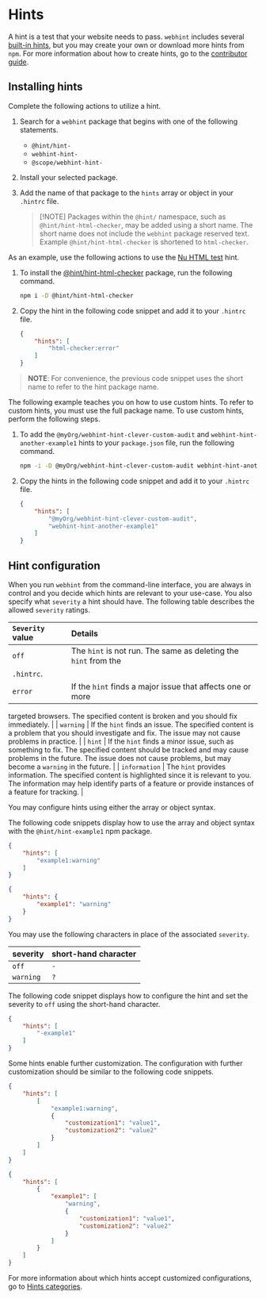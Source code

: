 # Hints

A hint is a test that your website needs to pass.  `webhint` includes several
[built-in hints][HintsIndex], but you may create your own or download more
hints from `npm`.  For more information about how to create hints, go to the
[contributor guide][ContributorGuideHowToHint].

## Installing hints

Complete the following actions to utilize a hint.

1. Search for a `webhint` package that begins with one of the following
   statements.
    * `@hint/hint-`
    * `webhint-hint-`
    * `@scope/webhint-hint-`
1. Install your selected package.
1. Add the name of that package to the `hints` array or object in your
   `.hintrc` file.

   > [!NOTE] Packages within the `@hint/` namespace, such as
   > `@hint/hint-html-checker`, may be added using a short name. The short name
   > does not include the `webhint` package reserved text. Example
   > `@hint/hint-html-checker` is shortened to `html-checker`.

As an example, use the following actions to use the [Nu HTML
test][HintHtmlCheckerReadme] hint.

1. To install the [@hint/hint-html-checker][HintHtmlCheckerReadme] package,
   run the following command.

   ```bash
   npm i -D @hint/hint-html-checker
   ```

1. Copy the hint in the following code snippet and add it to your `.hintrc`
   file.

   ```json
   {
       "hints": [
           "html-checker:error"
       ]
   }
   ```

> **NOTE**:  For convenience, the previous code snippet uses the short name to
> refer to the hint package name.

The following example teaches you on how to use custom hints. To refer to
custom hints, you must use the full package name. To use custom hints,
perform the following steps.

1. To add the `@myOrg/webhint-hint-clever-custom-audit` and
   `webhint-hint-another-example1` hints to your `package.json` file, run the
   following command.

   ```bash
   npm -i -D @myOrg/webhint-hint-clever-custom-audit webhint-hint-another-example1
   ```

1. Copy the hints in the following code snippet and add it to your `.hintrc`
   file.

   ```json
   {
       "hints": [
           "@myOrg/webhint-hint-clever-custom-audit",
           "webhint-hint-another-example1"
       ]
   }
   ```

## Hint configuration

When you run `webhint` from the command-line interface, you are always in
control and you decide which hints are relevant to your use-case.  You also
specify what `severity` a hint should have. The following table describes the
allowed `severity` ratings.

| `Severity` value | Details |
|:--- |:--- |
| `off` | The `hint` is not run. The same as deleting the `hint` from the
`.hintrc`. |
| `error` | If the `hint` finds a major issue that affects one or more
targeted browsers. The specified content is broken and you should fix
immediately. |
| `warning` | If the `hint` finds an issue. The specified content is a problem
that you should investigate and fix.  The issue may not cause problems in
practice. |
| `hint` | If the `hint` finds a minor issue, such as something to fix. The
specified content should be tracked and may cause problems in the future. The
issue does not cause problems, but may become a `warning` in the future. |
| `information` | The `hint` provides information. The specified content is
highlighted since it is relevant to you.  The information may help identify
parts of a feature or provide instances of a feature for tracking. |

You may configure hints using either the array or object syntax.

The following code snippets display how to use the array and object syntax with
the `@hint/hint-example1` npm package.

```json
{
    "hints": [
        "example1:warning"
    ]
}
```

```json
{
    "hints": {
        "example1": "warning"
    }
}
```

You may use the following characters in place of the associated `severity`.

| severity | short-hand character |
|:--- |:--- |
| `off` | `-` |
| `warning` | `?` |

The following code snippet displays how to configure the hint and set the
severity to `off` using the short-hand character.

```json
{
    "hints": [
        "-example1"
    ]
}
```

Some hints enable further customization.  The configuration with further
customization should be similar to the following code snippets.

```json
{
    "hints": [
        [
            "example1:warning",
            {
                "customization1": "value1",
                "customization2": "value2"
            }
        ]
    ]
}
```

```json
{
    "hints": [
        {
            "example1": [
                "warning",
                {
                    "customization1": "value1",
                    "customization2": "value2"
                }
            ]
        }
    ]
}
```

For more information about which hints accept customized configurations, go to
[Hints categories][HintsIndex].

<!-- links  -->

[HintsIndex]: ../hints/index.md "Hints categories | webhint"
[ContributorGuideHowToHint]: ../../contributor-guide/how-to/hint.md "Develop a hint | webhint"
[HintHtmlCheckerReadme]: ../../../../hint-html-checker/README.md "Nu HTML test (`html-checker`) | webhint"
